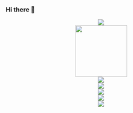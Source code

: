 ### Hi there 👋

<!--
**Liuwins/Liuwins** is a ✨ _special_ ✨ repository because its `README.md` (this file) appears on your GitHub profile.

Here are some ideas to get you started:

- 🔭 I’m currently working on ...
- 🌱 I’m currently learning ...
- 👯 I’m looking to collaborate on ...
- 🤔 I’m looking for help with ...
- 💬 Ask me about ...
- 📫 How to reach me: ...
- 😄 Pronouns: ...
- ⚡ Fun fact: ...
-->
<div align="center">
    <img src="https://metrics.lecoq.io/Liuwins?template=classic&base.indepth=false&base.hireable=false&config.timezone=Asia%2FShanghai">
</div>

<div align="center">
    <img height="137px" src="https://github-readme-stats.vercel.app/api?username=Liuwins&hide_title=true&hide_border=true&show_icons=trueline_height=21&text_color=000&icon_color=000&bg_color=0,ea6161,ffc64d,fffc4d,52fa5a&theme=graywhite" />
</div>
<div align="center">
    <img  src="https://github-readme-stats.vercel.app/api/top-langs/?username=Liuwins&hide_title=true&hide_border=true&layout=compact&langs_count=6&text_color=000&icon_color=fff&bg_color=0,52fa5a,4dfcff,c64dff&theme=graywhite" />
</div>
<div align="center">
  <img  src="https://github-profile-trophy.vercel.app/?username=Liuwins&theme=gruvbox&row=1&column=7&no-frame=true&no-bg=true" />
</div>

<div align="center">
    <img  src="https://visitor-badge.glitch.me/badge?page_id=Liuwins" />
</div>
<div align="center">
    <img src="https://activity-graph.herokuapp.com/graph?username=Liuwins&theme=xcode" />
</div>
<div align="center">
    <img src="https://stats.justsong.cn/api/bilibili/?id=321586172">
</div>
